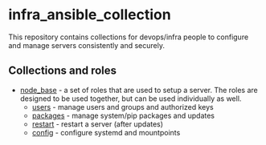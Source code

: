 # infra_ansible_collection

This repository contains collections for devops/infra people to configure and manage servers consistently and securely.

## Collections and roles

- [node_base](node_base/README.md) - a set of roles that are used to setup a server. The roles are designed to be used together, but can be used individually as well.
  - [users](node_base/roles/users/README.md) - manage users and groups and authorized keys
  - [packages](node_base/roles/packages/README.md) - manage system/pip packages and updates
  - [restart](node_base/roles/restart/README.md) - restart a server (after updates)
  - [config](node_base/roles/config/README.md) - configure systemd and mountpoints
